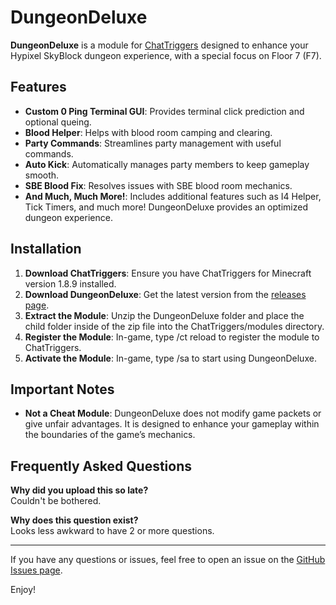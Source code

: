 # DungeonDeluxe

**DungeonDeluxe** is a module for [ChatTriggers](https://www.chattriggers.com/) designed to enhance your Hypixel SkyBlock dungeon experience, with a special focus on Floor 7 (F7).

## Features

- **Custom 0 Ping Terminal GUI**: Provides terminal click prediction and optional queing.
- **Blood Helper**: Helps with blood room camping and clearing.
- **Party Commands**: Streamlines party management with useful commands.
- **Auto Kick**: Automatically manages party members to keep gameplay smooth.
- **SBE Blood Fix**: Resolves issues with SBE blood room mechanics.
- **And Much, Much More!**: Includes additional features such as I4 Helper, Tick Timers, and much more! DungeonDeluxe provides an optimized dungeon experience.

## Installation

1. **Download ChatTriggers**: Ensure you have ChatTriggers for Minecraft version 1.8.9 installed.
2. **Download DungeonDeluxe**: Get the latest version from the [releases page](https://github.com/DeluxeDevModules/DungeonDeluxe/releases).
3. **Extract the Module**: Unzip the DungeonDeluxe folder and place the child folder inside of the zip file into the ChatTriggers/modules directory.
4. **Register the Module**: In-game, type /ct reload to register the module to ChatTriggers.
5. **Activate the Module**: In-game, type /sa to start using DungeonDeluxe.


## Important Notes

- **Not a Cheat Module**: DungeonDeluxe does not modify game packets or give unfair advantages. It is designed to enhance your gameplay within the boundaries of the game’s mechanics.

## Frequently Asked Questions

**Why did you upload this so late?**  
Couldn't be bothered.

**Why does this question exist?**  
Looks less awkward to have 2 or more questions.

---

If you have any questions or issues, feel free to open an issue on the [GitHub Issues page](https://github.com/DeluxeDevModules/DungeonDeluxe/issues).

Enjoy!

